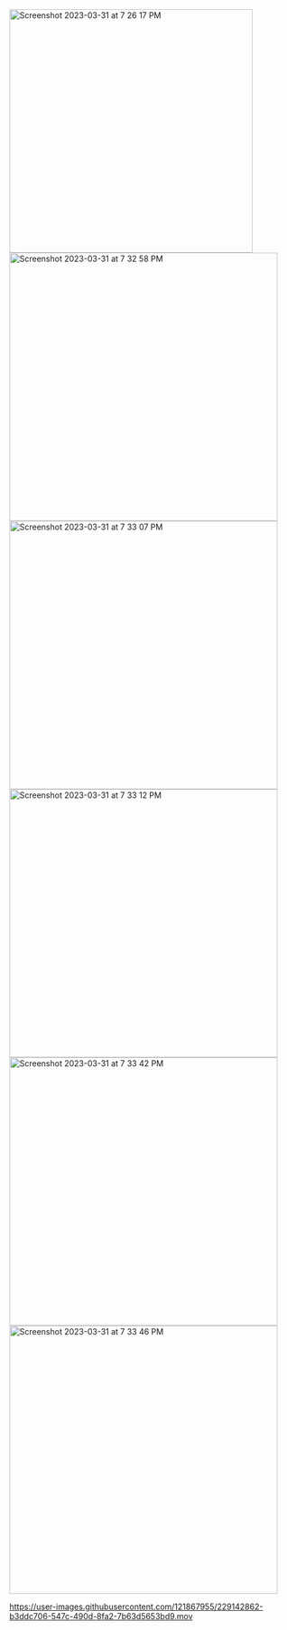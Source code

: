 <img width="431" alt="Screenshot 2023-03-31 at 7 26 17 PM" src="https://user-images.githubusercontent.com/121867955/229142653-a6e7a210-3443-49c3-8baa-c4c686971374.png">

<img width="475" alt="Screenshot 2023-03-31 at 7 32 58 PM" src="https://user-images.githubusercontent.com/121867955/229142697-6919e0f1-c418-4bf6-97c5-0f50c761be6c.png">
<img width="475" alt="Screenshot 2023-03-31 at 7 33 07 PM" src="https://user-images.githubusercontent.com/121867955/229142759-ae57e83b-223b-49a7-b500-fa48fd0e75f6.png">
<img width="475" alt="Screenshot 2023-03-31 at 7 33 12 PM" src="https://user-images.githubusercontent.com/121867955/229142797-eb8142e4-5ccf-4fe7-bfbf-b5befe27ef3f.png">
<img width="475" alt="Screenshot 2023-03-31 at 7 33 42 PM" src="https://user-images.githubusercontent.com/121867955/229142813-7378c362-cd76-4bf9-b88f-d6aea9a0fdea.png">
<img width="475" alt="Screenshot 2023-03-31 at 7 33 46 PM" src="https://user-images.githubusercontent.com/121867955/229142834-aa9e2133-353e-4648-9f15-2555cd43f008.png">


https://user-images.githubusercontent.com/121867955/229142862-b3ddc706-547c-490d-8fa2-7b63d5653bd9.mov

